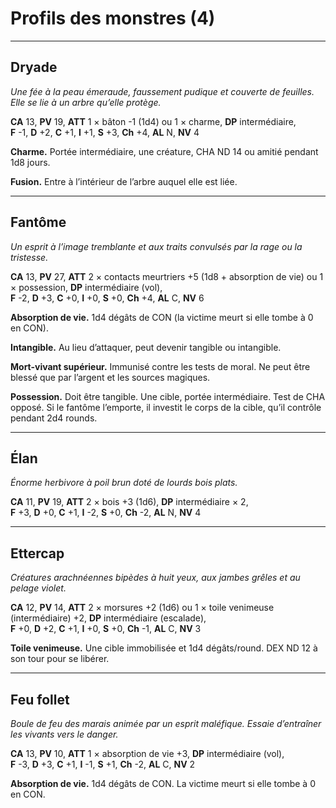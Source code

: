 # Profils des monstres (4)

---

## Dryade

*Une fée à la peau émeraude, faussement pudique et couverte de feuilles. Elle se lie à un arbre qu’elle protège.*

**CA** 13, **PV** 19, **ATT** 1 × bâton -1 (1d4) ou 1 × charme, **DP** intermédiaire,  
**F** -1, **D** +2, **C** +1, **I** +1, **S** +3, **Ch** +4, **AL** N, **NV** 4

**Charme.** Portée intermédiaire, une créature, CHA ND 14 ou amitié pendant 1d8 jours.

**Fusion.** Entre à l’intérieur de l’arbre auquel elle est liée.

---

## Fantôme

*Un esprit à l’image tremblante et aux traits convulsés par la rage ou la tristesse.*

**CA** 13, **PV** 27, **ATT** 2 × contacts meurtriers +5 (1d8 + absorption de vie) ou 1 × possession, **DP** intermédiaire (vol),  
**F** -2, **D** +3, **C** +0, **I** +0, **S** +0, **Ch** +4, **AL** C, **NV** 6

**Absorption de vie.** 1d4 dégâts de CON (la victime meurt si elle tombe à 0 en CON).

**Intangible.** Au lieu d’attaquer, peut devenir tangible ou intangible.

**Mort-vivant supérieur.** Immunisé contre les tests de moral. Ne peut être blessé que par l’argent et les sources magiques.

**Possession.** Doit être tangible. Une cible, portée intermédiaire. Test de CHA opposé. Si le fantôme l’emporte, il investit le corps de la cible, qu’il contrôle pendant 2d4 rounds.

---

## Élan

*Énorme herbivore à poil brun doté de lourds bois plats.*

**CA** 11, **PV** 19, **ATT** 2 × bois +3 (1d6), **DP** intermédiaire × 2,  
**F** +3, **D** +0, **C** +1, **I** -2, **S** +0, **Ch** -2, **AL** N, **NV** 4

---

## Ettercap

*Créatures arachnéennes bipèdes à huit yeux, aux jambes grêles et au pelage violet.*

**CA** 12, **PV** 14, **ATT** 2 × morsures +2 (1d6) ou 1 × toile venimeuse (intermédiaire) +2, **DP** intermédiaire (escalade),  
**F** +0, **D** +2, **C** +1, **I** +0, **S** +0, **Ch** -1, **AL** C, **NV** 3

**Toile venimeuse.** Une cible immobilisée et 1d4 dégâts/round. DEX ND 12 à son tour pour se libérer.

---

## Feu follet

*Boule de feu des marais animée par un esprit maléfique. Essaie d’entraîner les vivants vers le danger.*

**CA** 13, **PV** 10, **ATT** 1 × absorption de vie +3, **DP** intermédiaire (vol),  
**F** -3, **D** +3, **C** +1, **I** -1, **S** +1, **Ch** -2, **AL** C, **NV** 2

**Absorption de vie.** 1d4 dégâts de CON. La victime meurt si elle tombe à 0 en CON.
